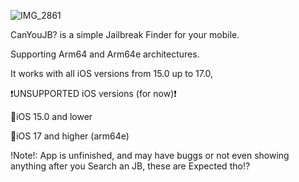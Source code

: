 
![IMG_2861](https://github.com/SamoXcZ/CanYouJB/assets/111131419/3a259656-b44a-4803-aa7b-6f6c87892871)

CanYouJB? is a simple Jailbreak Finder for your mobile.

Supporting Arm64 and Arm64e architectures.

It works with all iOS versions from 15.0 up to 17.0, 

❗️UNSUPPORTED iOS versions (for now)❗️
 
🛑iOS 15.0 and lower

🛑iOS 17 and higher (arm64e)


!Note!: App is unfinished, and may have buggs or not even showing anything after you Search an JB, these are Expected tho⁉️
